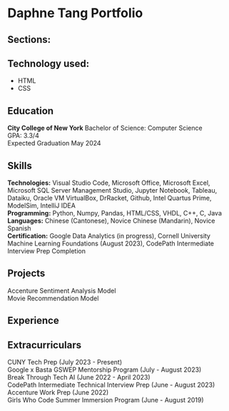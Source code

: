 # Daphne Tang Portfolio

## Sections:

## Technology used:
- HTML
- CSS


## Education
**City College of New York**
Bachelor of Science: Computer Science <br>
GPA: 3.3/4 <br>
Expected Graduation May 2024 <br>

## Skills
**Technologies:** Visual Studio Code, Microsoft Office, Microsoft Excel, Microsoft SQL Server Management Studio, Jupyter
Notebook, Tableau, Dataiku, Oracle VM VirtualBox, DrRacket, Github, Intel Quartus Prime, ModelSim, IntelliJ IDEA <br>
**Programming:** Python, Numpy, Pandas, HTML/CSS, VHDL, C++, C, Java <br>
**Languages:** Chinese (Cantonese), Novice Chinese (Mandarin), Novice Spanish <br>
**Certification:** Google Data Analytics (in progress), Cornell University Machine Learning Foundations (August 2023), CodePath Intermediate Interview Prep Completion <br>

## Projects
Accenture Sentiment Analysis Model <br>
Movie Recommendation Model <br>

## Experience



## Extracurriculars
CUNY Tech Prep (July 2023 - Present) <br>
Google x Basta GSWEP Mentorship Program (July - August 2023) <br>
Break Through Tech AI (June 2022 - April 2023) <br>
CodePath Intermediate Technical Interview Prep (June - August 2023) <br>
Accenture Work Prep (June 2022) <br>
Girls Who Code Summer Immersion Program (June - August 2019) <br>
